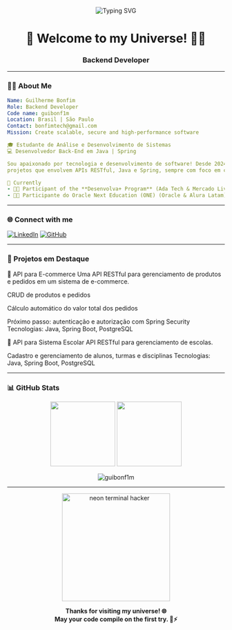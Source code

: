 <p align="center">
  <img src="https://readme-typing-svg.demolab.com?font=Fira+Code&weight=500&size=24&pause=1000&color=00F0FF&center=true&vCenter=true&width=435&lines=Backend+Developer;DevOps+Explorer;Coffee+%2B+Code+%3D+Life" alt="Typing SVG" />
</p>

<h1 align="center">🚀 Welcome to my Universe! 🧑‍🚀</h1>
<h3 align="center">Backend Developer</h3>

---

### 👨‍💻 About Me
```yaml
Name: Guilherme Bonfim
Role: Backend Developer
Code name: guibonf1m
Location: Brasil | São Paulo
Contact: bonfimtech@gmail.com
Mission: Create scalable, secure and high-performance software

🎓 Estudante de Análise e Desenvolvimento de Sistemas
💻 Desenvolvedor Back-End em Java | Spring

Sou apaixonado por tecnologia e desenvolvimento de software! Desde 2024, venho estudando e trabalhando em
projetos que envolvem APIs RESTful, Java e Spring, sempre com foco em criar soluções eficientes e inovadoras.

🔭 Currently
- 🧑‍💻 Participant of the **Desenvolva+ Program** (Ada Tech & Mercado Livre)
- 🧑‍💻 Participante do Oracle Next Education (ONE) (Oracle & Alura Latam)

```
---

### 🌐 Connect with me

[![LinkedIn](https://img.shields.io/badge/-LinkedIn-0A66C2?style=for-the-badge&logo=linkedin&logoColor=white)](https://linkedin.com/in/oguibonfim)
[![GitHub](https://img.shields.io/badge/-GitHub-181717?style=for-the-badge&logo=github&logoColor=white)](https://github.com/guibonf1m)

---

### 🚀 Projetos em Destaque
🔧 API para E-commerce
Uma API RESTful para gerenciamento de produtos e pedidos em um sistema de e-commerce.

CRUD de produtos e pedidos

Cálculo automático do valor total dos pedidos

Próximo passo: autenticação e autorização com Spring Security
Tecnologias: Java, Spring Boot, PostgreSQL

🏫 API para Sistema Escolar
API RESTful para gerenciamento de escolas.

Cadastro e gerenciamento de alunos, turmas e disciplinas
Tecnologias: Java, Spring Boot, PostgreSQL

---

### 📊 GitHub Stats

<p align="center">
  <img height="150em" src="https://github-readme-stats.vercel.app/api?username=guibonf1m&show_icons=true&theme=tokyonight&hide=prs&count_private=true"/>
  <img height="150em" src="https://github-readme-stats.vercel.app/api/top-langs/?username=guibonf1m&layout=compact&theme=tokyonight"/>
</p>

<p align="center">
  <img src="https://komarev.com/ghpvc/?username=guibonf1m&label=Profile%20views&color=0e75b6&style=flat" alt="guibonf1m" />
</p>

---

<!-- Rodapé ou easter egg -->
<p align="center">
  <img src="https://i.imgur.com/6NfmQ.gif" width="250" alt="neon terminal hacker">
</p>

<p align="center">
  <strong>Thanks for visiting my universe! 🌐<br>
  May your code compile on the first try. 🧠⚡</strong>
</p>
